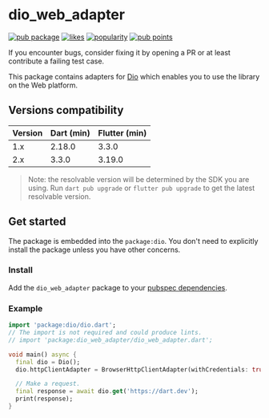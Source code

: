 # dio_web_adapter

[![pub package](https://img.shields.io/pub/v/dio_web_adapter.svg)](https://pub.dev/packages/dio_web_adapter)
[![likes](https://img.shields.io/pub/likes/dio_web_adapter)](https://pub.dev/packages/dio_web_adapter/score)
[![popularity](https://img.shields.io/pub/popularity/dio_web_adapter)](https://pub.dev/packages/dio_web_adapter/score)
[![pub points](https://img.shields.io/pub/points/dio_web_adapter)](https://pub.dev/packages/dio_web_adapter/score)

If you encounter bugs, consider fixing it by opening a PR or at least contribute a failing test case.

This package contains adapters for [Dio](https://pub.dev/packages/dio)
which enables you to use the library on the Web platform.

## Versions compatibility

| Version | Dart (min) | Flutter (min) |
|---------|------------|---------------|
| 1.x     | 2.18.0     | 3.3.0         |
| 2.x     | 3.3.0      | 3.19.0        |

> Note: the resolvable version will be determined by the SDK you are using.
> Run `dart pub upgrade` or `flutter pub upgrade` to get the latest resolvable version.

## Get started

The package is embedded into the `package:dio`.
You don't need to explicitly install the package unless you have other concerns.

### Install

Add the `dio_web_adapter` package to your
[pubspec dependencies](https://pub.dev/packages/dio_web_adapter/install).

### Example


```dart
import 'package:dio/dio.dart';
// The import is not required and could produce lints.
// import 'package:dio_web_adapter/dio_web_adapter.dart';

void main() async {
  final dio = Dio();
  dio.httpClientAdapter = BrowserHttpClientAdapter(withCredentials: true);

  // Make a request.
  final response = await dio.get('https://dart.dev');
  print(response);
}
```
